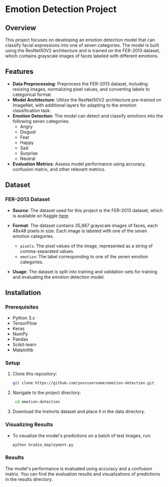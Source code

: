 # Emotion Detection Project

## Overview

This project focuses on developing an emotion detection model that can classify facial expressions into one of seven categories. The model is built using the ResNet50V2 architecture and is trained on the FER-2013 dataset, which contains grayscale images of faces labeled with different emotions.

## Features

- **Data Preprocessing**: Preprocess the FER-2013 dataset, including resizing images, normalizing pixel values, and converting labels to categorical format.
- **Model Architecture**: Utilize the ResNet50V2 architecture pre-trained on ImageNet, with additional layers for adapting to the emotion classification task.
- **Emotion Detection**: The model can detect and classify emotions into the following seven categories:
  - Angry
  - Disgust
  - Fear
  - Happy
  - Sad
  - Surprise
  - Neutral
- **Evaluation Metrics**: Assess model performance using accuracy, confusion matrix, and other relevant metrics.

## Dataset

### FER-2013 Dataset

- **Source**: The dataset used for this project is the FER-2013 dataset, which is available on Kaggle [here](https://www.kaggle.com/datasets/msambare/fer2013).
- **Format**: The dataset contains 35,887 grayscale images of faces, each 48x48 pixels in size. Each image is labeled with one of the seven emotion categories.
  - `pixels`: The pixel values of the image, represented as a string of comma-separated values.
  - `emotion`: The label corresponding to one of the seven emotion categories.
  
- **Usage**: The dataset is split into training and validation sets for training and evaluating the emotion detection model.

## Installation

### Prerequisites

- Python 3.x
- TensorFlow
- Keras
- NumPy
- Pandas
- Scikit-learn
- Matplotlib

### Setup

1. Clone this repository:
   ```bash
   git clone https://github.com/yourusername/emotion-detection.git
2. Navigate to the project directory:
   ```bash
	cd emotion-detection
3. Download the Inshorts dataset and place it in the data directory.

### Visualizing Results
- To visualize the model's predictions on a batch of test images, run:
  ```bash
  python Gradio_deployment.py

### Results
The model's performance is evaluated using accuracy and a confusion matrix.
You can find the evaluation results and visualizations of predictions in the results directory.





